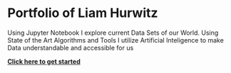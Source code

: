 # Portfolio of Liam Hurwitz

Using Jupyter Notebook I explore current Data Sets of our World. Using State of the Art Algorithms and Tools I utilize Artificial Inteligence to make Data understandable and accessible for us

**[Click here to get started](https://github.com/contra-bit/Portfolio?files=1)**

